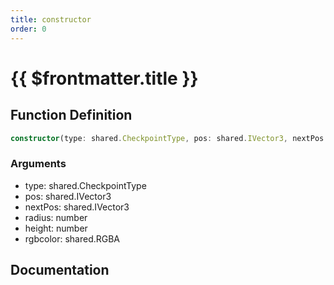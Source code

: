 ```yaml
---
title: constructor
order: 0
---
```


# {{ $frontmatter.title }}

## Function Definition

```ts
constructor(type: shared.CheckpointType, pos: shared.IVector3, nextPos: shared.IVector3, radius: number, height: number, rgbcolor: shared.RGBA);
```

### Arguments

* type: shared.CheckpointType
* pos: shared.IVector3
* nextPos: shared.IVector3
* radius: number
* height: number
* rgbcolor: shared.RGBA

## Documentation

<!--@include: ./parts/constructor.md-->
